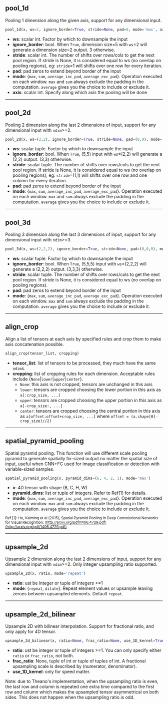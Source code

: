 ## pool_1d
Pooling 1 dimension along the given axis, support for any dimensional input.
```python
pool_1d(x, ws=2, ignore_border=True, stride=None, pad=0, mode='max', axis=-1)
```
* **ws**: scalar int. Factor by which to downsample the input
* **ignore_border**: bool. When `True`, dimension size=5 with `ws`=2 will generate a dimension size=2 output. 3 otherwise.
* **stride**: scalar int. The number of shifts over rows/cols to get the next pool region. If stride is None, it is considered equal to ws (no overlap on pooling regions), eg: `stride`=1 will shifts over one row for every iteration.
* **pad**: pad zeros to extend beyond border of the input
* **mode**: {`max`, `sum`, `average_inc_pad`, `average_exc_pad`}. Operation executed on each window. `max` and `sum` always exclude the padding in the computation. `average` gives you the choice to include or exclude it.
* **axis**: scalar int. Specify along which axis the pooling will be done

_______________________________________________________________________
## pool_2d
Pooling 2 dimension along the last 2 dimensions of input, support for any dimensional input with `ndim`>=2.
```python
pool_2d(x, ws=(2,2), ignore_border=True, stride=None, pad=(0,0), mode='max')
```
* **ws**: scalar tuple. Factor by which to downsample the input
* **ignore_border**: bool. When `True`, (5,5) input with `ws`=(2,2) will generate a (2,2) output. (3,3) otherwise.
* **stride**: scalar tuple. The number of shifts over rows/cols to get the next pool region. If stride is None, it is considered equal to ws (no overlap on pooling regions), eg: `stride`=(1,1) will shifts over one row and one column for every iteration.
* **pad**: pad zeros to extend beyond border of the input
* **mode**: {`max`, `sum`, `average_inc_pad`, `average_exc_pad`}. Operation executed on each window. `max` and `sum` always exclude the padding in the computation. `average` gives you the choice to include or exclude it.

_______________________________________________________________________
## pool_3d
Pooling 3 dimension along the last 3 dimensions of input, support for any dimensional input with `ndim`>=3.
```python
pool_3d(x, ws=(2,2,2), ignore_border=True, stride=None, pad=(0,0,0), mode='max')
```
* **ws**: scalar tuple. Factor by which to downsample the input
* **ignore_border**: bool. When `True`, (5,5,5) input with `ws`=(2,2,2) will generate a (2,2,2) output. (3,3,3) otherwise.
* **stride**: scalar tuple. The number of shifts over rows/cols to get the next pool region. If stride is None, it is considered equal to ws (no overlap on pooling regions).
* **pad**: pad zeros to extend beyond border of the input
* **mode**: {`max`, `sum`, `average_inc_pad`, `average_exc_pad`}. Operation executed on each window. `max` and `sum` always exclude the padding in the computation. `average` gives you the choice to include or exclude it.

_______________________________________________________________________
## align_crop
Align a list of tensors at each axis by specified rules and crop them to make axis concatenation possible.
```python
align_crop(tensor_list, cropping)
```
* **tensor_list**: list of tensors to be processed, they much have the same `ndim`s.
* **cropping**: list of cropping rules for each dimension. Acceptable rules include {`None`|`lower`|`upper`|`center`}. 
  * `None`: this axis is not cropped, tensors are unchanged in this axis
  * `lower`: tensors are cropped choosing the lower portion in this axis as `a[:crop_size, ...]`
  * `upper`: tensors are cropped choosing the upper portion in this axis as `a[-crop_size:, ...]`
  * `center`: tensors are cropped choosing the central portion in this axis as ``a[offset:offset+crop_size, ...]`` where ``offset = (a.shape[0]-crop_size)//2)``

_______________________________________________________________________
## spatial_pyramid_pooling
Spatial pyramid pooling. This function will use different scale pooling pyramid to generate spatially fix-sized output no matter the spatial size of input, useful when CNN+FC used for image classification or detection with variable-sized samples.
```python
spatial_pyramid_pooling(x, pyramid_dims=(6, 4, 2, 1), mode='max')
```
* **x**: 4D tensor with shape (B, C, H, W)
* **pyramid_dims**: list or tuple of integers. Refer to Ref[1] for details.
* **mode**: {`max`, `sum`, `average_inc_pad`, `average_exc_pad`}. Operation executed on each window. `max` and `sum` always exclude the padding in the computation. `average` gives you the choice to include or exclude it.

<sub>Ref [1]: He, Kaiming et al (2015), Spatial Pyramid Pooling in Deep Convolutional Networks for Visual Recognition. [http://arxiv.org/pdf/1406.4729.pdf](http://arxiv.org/pdf/1406.4729.pdf)</sub>


_______________________________________________________________________
## upsample_2d
Upsample 2 dimension along the last 2 dimensions of input, support for any dimensional input with `ndim`>=2. Only integer upsampling ratio supported.
```python
upsample_2d(x, ratio, mode='repeat')
```
* **ratio**: ust be integer or tuple of integers >=1
* **mode**: {`repeat`, `dilate`}. Repeat element values or upsample leaving zeroes between upsampled elements. Default `repeat`.

_______________________________________________________________________
## upsample_2d_bilinear
Upsample 2D with bilinear interpolation. Support for fractional ratio, and only apply for 4D tensor.
```python
upsample_2d_bilinear(x, ratio=None, frac_ratio=None, use_1D_kernel=True)
```
* **ratio**: ust be integer or tuple of integers >=1. You can only specify either `ratio` or `frac_ratio`, not both.
* **frac_ratio**: None, tuple of int or tuple of tuples of int. A fractional upsampling scale is described by (numerator, denominator).
* **use_1D_kernel**: only for speed matter.

Note: due to Theano's implementation, when the upsampling ratio is even, the last row and column is repeated one extra time compared to the first row and column which makes the upsampled tensor asymmetrical on both sides. This does not happen when the upsampling ratio is odd.